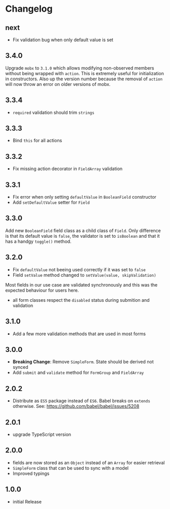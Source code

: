 # Changelog

## next

- Fix validation bug when only default value is set

## 3.4.0

Upgrade `mobx` to `3.1.0` which allows modifying non-observed members
without being wrapped with `action`. This is extremely useful
for initialization in constructors. Also up the version number
because the removal of `action` will now throw an error on older
versions of mobx.

## 3.3.4

- `required` validation should trim `strings`

## 3.3.3

- Bind `this` for all actions

## 3.3.2

- Fix missing action decorator in `FieldArray` validation

## 3.3.1

- Fix error when only setting `defaultValue` in `BooleanField` constructor
- Add `setDefaultValue` setter for `Field`

## 3.3.0

Add new `BooleanField` field class as a child class of `Field`. Only difference is
that its default value is `false`, the validator is set to `isBoolean` and
that it has a handgy `toggle()` method.

## 3.2.0

- Fix `defaultValue` not beeing used correctly if it was set to `false`
- Field `setValue` method changed to `setValue(value, skipValidation)`

Most fields in our use case are validated synchronously and this
was the expected behaviour for users here.

- all form classes respect the `disabled` status during submition and validation

## 3.1.0

- Add a few more validation methods that are used in most forms

## 3.0.0

- **Breaking Change**: Remove `SimpleForm`. State should be derived not synced
- Add `submit` and `validate` method for `FormGroup` and `FieldArray`

## 2.0.2

- Distribute as `ES5` package instead of `ES6`. Babel breaks on `extends` otherwise.
See: https://github.com/babel/babel/issues/5208

## 2.0.1

- upgrade TypeScript version

## 2.0.0

- fields are now stored as an `Object` instead of an `Array` for easier retrieval
- `SimpleForm` class that can be used to sync with a model
- Improved typings

## 1.0.0

- initial Release
